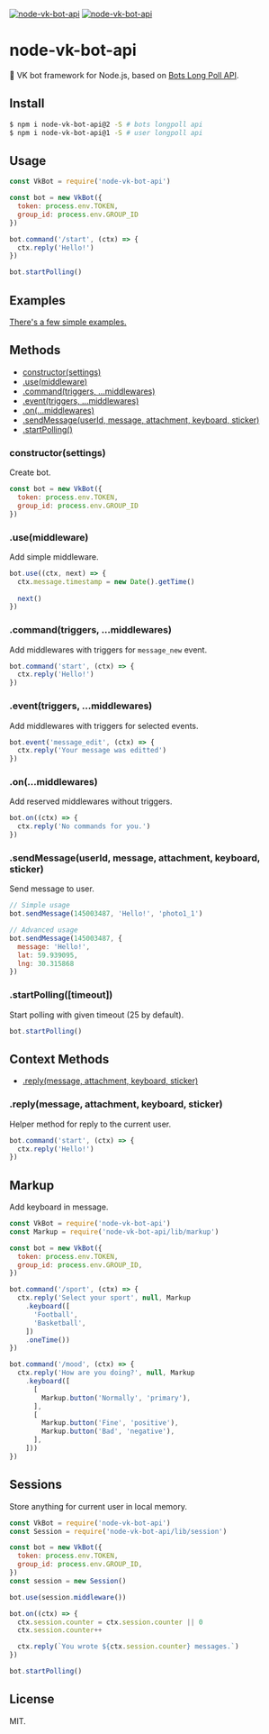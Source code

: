 [![node-vk-bot-api](https://img.shields.io/npm/v/node-vk-bot-api.svg?style=flat-square)](https://www.npmjs.com/package/node-vk-bot-api/)
[![node-vk-bot-api](https://img.shields.io/badge/code%20style-standard-brightgreen.svg?style=flat-square)](http://standardjs.com/)

# node-vk-bot-api

🤖 VK bot framework for Node.js, based on [Bots Long Poll API](https://vk.com/dev/bots_longpoll).

## Install

```sh
$ npm i node-vk-bot-api@2 -S # bots longpoll api
$ npm i node-vk-bot-api@1 -S # user longpoll api
```

## Usage

```javascript
const VkBot = require('node-vk-bot-api')

const bot = new VkBot({
  token: process.env.TOKEN,
  group_id: process.env.GROUP_ID
})

bot.command('/start', (ctx) => {
  ctx.reply('Hello!')
})

bot.startPolling()
```

## Examples

[There's a few simple examples.](/examples)

## Methods

* [constructor(settings)](#constructorsettings)
* [.use(middleware)](#usemiddleware)
* [.command(triggers, ...middlewares)](#commandtriggers-middlewares)
* [.event(triggers, ...middlewares)](#eventtriggers-middlewares)
* [.on(...middlewares)](#onmiddlewares)
* [.sendMessage(userId, message, attachment, keyboard, sticker)](#sendmessageuserid-message-attachment-keyboard-sticker)
* [.startPolling()](#startpollingtimeout)

### constructor(settings)

Create bot.

```javascript
const bot = new VkBot({
  token: process.env.TOKEN,
  group_id: process.env.GROUP_ID
})
```

### .use(middleware)

Add simple middleware.

```javascript
bot.use((ctx, next) => {
  ctx.message.timestamp = new Date().getTime()
  
  next()
})
```

### .command(triggers, ...middlewares)

Add middlewares with triggers for `message_new` event.

```javascript
bot.command('start', (ctx) => {
  ctx.reply('Hello!')
})
```

### .event(triggers, ...middlewares)

Add middlewares with triggers for selected events.

```javascript
bot.event('message_edit', (ctx) => {
  ctx.reply('Your message was editted')
})
```

### .on(...middlewares)

Add reserved middlewares without triggers.

```javascript
bot.on((ctx) => {
  ctx.reply('No commands for you.')
})
```

### .sendMessage(userId, message, attachment, keyboard, sticker)

Send message to user.

```javascript
// Simple usage
bot.sendMessage(145003487, 'Hello!', 'photo1_1')

// Advanced usage
bot.sendMessage(145003487, {
  message: 'Hello!',
  lat: 59.939095,
  lng: 30.315868
})
```

### .startPolling([timeout])

Start polling with given timeout (25 by default).

```js
bot.startPolling()
```

## Context Methods

* [.reply(message, attachment, keyboard, sticker)](#replymessage-attachment-keyboard-sticker)

### .reply(message, attachment, keyboard, sticker)

Helper method for reply to the current user.

```javascript
bot.command('start', (ctx) => {
  ctx.reply('Hello!')
})
```

## Markup

Add keyboard in message.

```javascript
const VkBot = require('node-vk-bot-api')
const Markup = require('node-vk-bot-api/lib/markup')

const bot = new VkBot({
  token: process.env.TOKEN,
  group_id: process.env.GROUP_ID,
})

bot.command('/sport', (ctx) => {
  ctx.reply('Select your sport', null, Markup
    .keyboard([
      'Football',
      'Basketball',
    ])
    .oneTime())
})

bot.command('/mood', (ctx) => {
  ctx.reply('How are you doing?', null, Markup
    .keyboard([
      [
        Markup.button('Normally', 'primary'),
      ],
      [
        Markup.button('Fine', 'positive'),
        Markup.button('Bad', 'negative'),
      ],
    ]))
})
```

## Sessions

Store anything for current user in local memory.

```javascript
const VkBot = require('node-vk-bot-api')
const Session = require('node-vk-bot-api/lib/session')

const bot = new VkBot({
  token: process.env.TOKEN,
  group_id: process.env.GROUP_ID,
})
const session = new Session()

bot.use(session.middleware())

bot.on((ctx) => {
  ctx.session.counter = ctx.session.counter || 0
  ctx.session.counter++

  ctx.reply(`You wrote ${ctx.session.counter} messages.`)
})

bot.startPolling()
```

## License

MIT.
